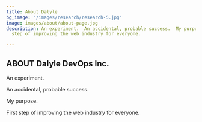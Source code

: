 ```yaml
---
title: About Dalyle
bg_image: "/images/research/research-5.jpg"
image: images/about/about-page.jpg
description: An experiment.  An accidental, probable success.  My purpose.  First
  step of improving the web industry for everyone.

---
```

## ABOUT Dalyle DevOps Inc.

An experiment.

An accidental, probable success.

My purpose.

First step of improving the web industry for everyone.
